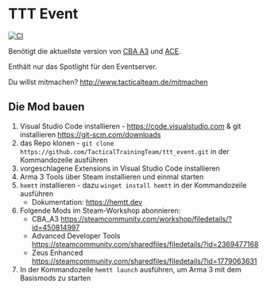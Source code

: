 # TTT Event

[![CI](https://github.com/TacticalTrainingTeam/ttt_event/actions/workflows/hemtt.yml/badge.svg?branch=main)](https://github.com/TacticalTrainingTeam/ttt_event/actions/workflows/hemtt.yml)

Benötigt die aktuellste version von [CBA A3](https://github.com/CBATeam/CBA_A3/releases) und [ACE](https://github.com/acemod/ACE3/releases).

Enthält nur das Spotlight für den Eventserver.

Du willst mitmachen? <http://www.tacticalteam.de/mitmachen>

## Die Mod bauen

1. Visual Studio Code installieren - <https://code.visualstudio.com> & git installieren <https://git-scm.com/downloads>
2. das Repo klonen - `git clone https://github.com/TacticalTrainingTeam/ttt_event.git` in der Kommandozeile ausführen
3. vorgeschlagene Extensions in Visual Studio Code installieren
4. Arma 3 Tools über Steam installieren und einmal starten
5. `hemtt` installieren - dazu `winget install hemtt` in der Kommandozeile ausführen
   - Dokumentation: <https://hemtt.dev>
6. Folgende Mods im Steam-Workshop abonnieren:
    - CBA_A3 <https://steamcommunity.com/workshop/filedetails/?id=450814997>
    - Advanced Developer Tools <https://steamcommunity.com/sharedfiles/filedetails/?id=2369477168>
    - Zeus Enhanced <https://steamcommunity.com/sharedfiles/filedetails/?id=1779063631>
7. In der Kommandozeile `hemtt launch` ausführen, um Arma 3 mit dem Basismods zu starten
